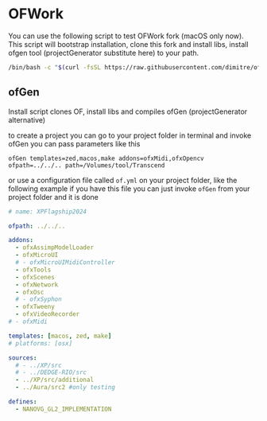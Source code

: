 # OFWork

You can use the following script to test OFWork fork (macOS only now).
This script will bootstrap installation, clone this fork and install libs, install ofgen tool (projectGenerator substitute here) to your path.

```bash
/bin/bash -c "$(curl -fsSL https://raw.githubusercontent.com/dimitre/ofworks/refs/heads/main/i.sh)" pwd
```


## ofGen
Install script clones OF, install libs and compiles ofGen (projectGenerator alternative)

to create a project you can go to your project folder in terminal and invoke ofGen
you can pass parameters like this
```
ofGen templates=zed,macos,make addons=ofxMidi,ofxOpencv ofpath=../../.. path=/Volumes/tool/Transcend
```

or use a configuration file called ```of.yml``` on your project folder, like the following example
if you have this file you can just invoke ```ofGen``` from your project folder and it is done

```yml
# name: XPFlagship2024

ofpath: ../../..

addons:
  - ofxAssimpModelLoader
  - ofxMicroUI
  # - ofxMicroUIMidiController
  - ofxTools
  - ofxScenes
  - ofxNetwork
  - ofxOsc
  # - ofxSyphon
  - ofxTweeny
  - ofxVideoRecorder
# - ofxMidi

templates: [macos, zed, make]
# platforms: [osx]

sources:
  # - ../XP/src
  # - ../DEDGE-RIO/src
  - ../XP/src/additional
  - ../Aura/src2 #only testing

defines:
  - NANOVG_GL2_IMPLEMENTATION

```
